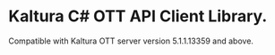 # Kaltura C# OTT API Client Library.
Compatible with Kaltura OTT server version 5.1.1.13359 and above.
